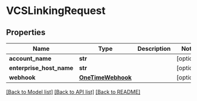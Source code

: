 # VCSLinkingRequest

## Properties
Name | Type | Description | Notes
------------ | ------------- | ------------- | -------------
**account_name** | **str** |  | [optional] 
**enterprise_host_name** | **str** |  | [optional] 
**webhook** | [**OneTimeWebhook**](OneTimeWebhook.md) |  | [optional] 

[[Back to Model list]](../README.md#documentation-for-models) [[Back to API list]](../README.md#documentation-for-api-endpoints) [[Back to README]](../README.md)

